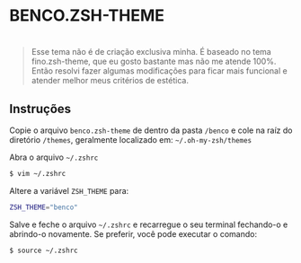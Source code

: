 # BENCO.ZSH-THEME
#
>Esse tema não é de criação exclusiva minha.
>É baseado no tema fino.zsh-theme, que eu gosto bastante mas não me atende 100%.
>Então resolvi fazer algumas modificações para ficar mais funcional e atender melhor meus critérios de estética.

## Instruções

Copie o arquivo ```benco.zsh-theme``` de dentro da pasta ```/benco```  e cole na raíz do diretório ```/themes```, geralmente localizado em: ```~/.oh-my-zsh/themes```

Abra o arquivo ```~/.zshrc```
```sh
$ vim ~/.zshrc
```
Altere a variável ```ZSH_THEME``` para:
```sh
ZSH_THEME="benco"
```
Salve e feche o arquivo ```~/.zshrc``` e recarregue o seu terminal fechando-o e abrindo-o novamente.
Se preferir, você pode executar o comando:
```sh
$ source ~/.zshrc
```
